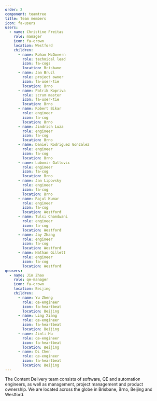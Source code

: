 ```yaml
---
order: 2
component: teamtree
title: Team members
icon: fa-users
users:
  - name: Christine Freitas
    role: manager
    icon: fa-crown
    location: Westford
    children:
      - name: Rohan McGovern
        role: technical lead
        icon: fa-cogs
        location: Brisbane
      - name: Jan Bruzl
        role: project owner
        icon: fa-user-tie
        location: Brno
      - name: Patrik Kopriva
        role: scrum master
        icon: fa-user-tie
        location: Brno
      - name: Robert Bikar
        role: engineer
        icon: fa-cog
        location: Brno
      - name: Jindrich Luza
        role: engineer
        icon: fa-cog
        location: Brno
      - name: Daniel Rodriguez Gonzalez
        role: engineer
        icon: fa-cog
        location: Brno
      - name: Lubomir Gallovic
        role: engineer
        icon: fa-cog
        location: Brno
      - name: Jan Lipovsky
        role: engineer
        icon: fa-cog
        location: Brno
      - name: Rajul Kumar
        role: engineer
        icon: fa-cog
        location: Westford
      - name: Tulsi Chandwani
        role: engineer
        icon: fa-cog
        location: Westford
      - name: Jay Zhang
        role: engineer
        icon: fa-cog
        location: Westford
      - name: Nathan Gillett
        role: engineer
        icon: fa-cog
        location: Westford
qeusers:
  - name: Jin Zhao
    role: qe-manager
    icon: fa-crown
    location: Beijing
    children:
      - name: Yu Zheng
        role: qe-engineer
        icon: fa-heartbeat
        location: Beijing
      - name: Ling Xiang
        role: qe-engineer
        icon: fa-heartbeat
        location: Beijing
      - name: Jinli Hu
        role: qe-engineer
        icon: fa-heartbeat
        location: Beijing
      - name: Di Chen
        role: qe-engineer
        icon: fa-heartbeat
        location: Beijing
---
```

The Content Delivery team consists of software, QE and automation engineers, as well as management,
project management and product ownership.
We are located across the globe in Brisbane, Brno, Beijing and Westford.
